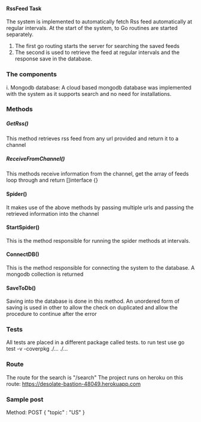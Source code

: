 #### RssFeed Task

The system is implemented to automatically fetch Rss feed automatically at regular
intervals. 
At the start of the system, to Go routines are started separately.

1. The first go routing starts the server for searching the saved feeds
2. The second is used to retrieve the feed at regular intervals and the
response save in the database. 

### The components

i.  Mongodb database:
A cloud based mongodb database was implemented with the system as
it supports search and no need for installations.


### Methods
##### GetRss()
This method retrieves rss feed from any url provided and return it to a channel
##### ReceiveFromChannel()
This methods receive information from the channel, get the array of feeds loop through and return []interface {}

#### Spider()
It makes use of the above methods by passing multiple urls and passing the retrieved information into the channel


#### StartSpider()
This is the method responsible for running the spider methods at intervals.

#### ConnectDB()
This is the method responsible for connecting the system to the database. A mongodb collection is returned
 
#### SaveToDb()
Saving into the database is done in this method. An unordered form of saving is used in other to allow the check on duplicated and allow the procedure
to continue after the error


### Tests
All tests are placed in a different package called tests.
to run test use go test -v -coverpkg ./... ./...


### Route
The route for the search is "/search"
The project runs on heroku on this route: https://desolate-bastion-48049.herokuapp.com

### Sample post
Method: POST
{
	"topic" : "US"
}
